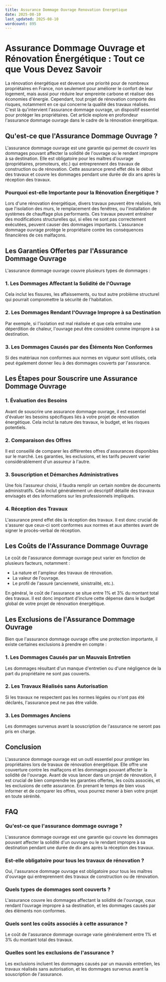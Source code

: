 ```yaml
---
title: Assurance Dommage Ouvrage Renovation Energetique
date: 2025-08-10
last_updated: 2025-08-10
wordcount: 895
---
```


# Assurance Dommage Ouvrage et Rénovation Énergétique : Tout ce que Vous Devez Savoir

La rénovation énergétique est devenue une priorité pour de nombreux propriétaires en France, non seulement pour améliorer le confort de leur logement, mais aussi pour réduire leur empreinte carbone et réaliser des économies d'énergie. Cependant, tout projet de rénovation comporte des risques, notamment en ce qui concerne la qualité des travaux réalisés. C'est là qu'intervient l'assurance dommage ouvrage, un dispositif essentiel pour protéger les propriétaires. Cet article explore en profondeur l'assurance dommage ouvrage dans le cadre de la rénovation énergétique.

## Qu'est-ce que l'Assurance Dommage Ouvrage ?

L'assurance dommage ouvrage est une garantie qui permet de couvrir les dommages pouvant affecter la solidité de l'ouvrage ou le rendant impropre à sa destination. Elle est obligatoire pour les maîtres d'ouvrage (propriétaires, promoteurs, etc.) qui entreprennent des travaux de construction ou de rénovation. Cette assurance prend effet dès le début des travaux et couvre les dommages pendant une durée de dix ans après la réception des travaux.

### Pourquoi est-elle Importante pour la Rénovation Énergétique ?

Lors d'une rénovation énergétique, divers travaux peuvent être réalisés, tels que l'isolation des murs, le remplacement des fenêtres, ou l'installation de systèmes de chauffage plus performants. Ces travaux peuvent entraîner des modifications structurelles qui, si elles ne sont pas correctement exécutées, peuvent causer des dommages importants. L'assurance dommage ouvrage protège le propriétaire contre les conséquences financières de ces malfaçons.

## Les Garanties Offertes par l'Assurance Dommage Ouvrage

L'assurance dommage ouvrage couvre plusieurs types de dommages :

### 1. Les Dommages Affectant la Solidité de l'Ouvrage

Cela inclut les fissures, les affaissements, ou tout autre problème structurel qui pourrait compromettre la sécurité de l'habitation.

### 2. Les Dommages Rendant l'Ouvrage Impropre à sa Destination

Par exemple, si l'isolation est mal réalisée et que cela entraîne une déperdition de chaleur, l'ouvrage peut être considéré comme impropre à sa destination.

### 3. Les Dommages Causés par des Éléments Non Conformes

Si des matériaux non conformes aux normes en vigueur sont utilisés, cela peut également donner lieu à des dommages couverts par l'assurance.

## Les Étapes pour Souscrire une Assurance Dommage Ouvrage

### 1. Évaluation des Besoins

Avant de souscrire une assurance dommage ouvrage, il est essentiel d'évaluer les besoins spécifiques liés à votre projet de rénovation énergétique. Cela inclut la nature des travaux, le budget, et les risques potentiels.

### 2. Comparaison des Offres

Il est conseillé de comparer les différentes offres d'assurances disponibles sur le marché. Les garanties, les exclusions, et les tarifs peuvent varier considérablement d'un assureur à l'autre.

### 3. Souscription et Démarches Administratives

Une fois l'assureur choisi, il faudra remplir un certain nombre de documents administratifs. Cela inclut généralement un descriptif détaillé des travaux envisagés et des informations sur les professionnels impliqués.

### 4. Réception des Travaux

L'assurance prend effet dès la réception des travaux. Il est donc crucial de s'assurer que ceux-ci sont conformes aux normes et aux attentes avant de signer le procès-verbal de réception.

## Les Coûts de l'Assurance Dommage Ouvrage

Le coût de l'assurance dommage ouvrage peut varier en fonction de plusieurs facteurs, notamment :

- La nature et l'ampleur des travaux de rénovation.
- La valeur de l'ouvrage.
- Le profil de l'assuré (ancienneté, sinistralité, etc.).

En général, le coût de l'assurance se situe entre 1% et 3% du montant total des travaux. Il est donc important d'inclure cette dépense dans le budget global de votre projet de rénovation énergétique.

## Les Exclusions de l'Assurance Dommage Ouvrage

Bien que l'assurance dommage ouvrage offre une protection importante, il existe certaines exclusions à prendre en compte :

### 1. Les Dommages Causés par un Mauvais Entretien

Les dommages résultant d'un manque d'entretien ou d'une négligence de la part du propriétaire ne sont pas couverts.

### 2. Les Travaux Réalisés sans Autorisation

Si les travaux ne respectent pas les normes légales ou n'ont pas été déclarés, l'assurance peut ne pas être valide.

### 3. Les Dommages Anciens

Les dommages survenus avant la souscription de l'assurance ne seront pas pris en charge.

## Conclusion

L'assurance dommage ouvrage est un outil essentiel pour protéger les propriétaires lors de travaux de rénovation énergétique. Elle offre une couverture contre les malfaçons et les dommages pouvant affecter la solidité de l'ouvrage. Avant de vous lancer dans un projet de rénovation, il est crucial de bien comprendre les garanties offertes, les coûts associés, et les exclusions de cette assurance. En prenant le temps de bien vous informer et de comparer les offres, vous pourrez mener à bien votre projet en toute sérénité.

## FAQ

### Qu'est-ce que l'assurance dommage ouvrage ?

L'assurance dommage ouvrage est une garantie qui couvre les dommages pouvant affecter la solidité d'un ouvrage ou le rendant impropre à sa destination pendant une durée de dix ans après la réception des travaux.

### Est-elle obligatoire pour tous les travaux de rénovation ?

Oui, l'assurance dommage ouvrage est obligatoire pour tous les maîtres d'ouvrage qui entreprennent des travaux de construction ou de rénovation.

### Quels types de dommages sont couverts ?

L'assurance couvre les dommages affectant la solidité de l'ouvrage, ceux rendant l'ouvrage impropre à sa destination, et les dommages causés par des éléments non conformes.

### Quels sont les coûts associés à cette assurance ?

Le coût de l'assurance dommage ouvrage varie généralement entre 1% et 3% du montant total des travaux.

### Quelles sont les exclusions de l'assurance ?

Les exclusions incluent les dommages causés par un mauvais entretien, les travaux réalisés sans autorisation, et les dommages survenus avant la souscription de l'assurance.